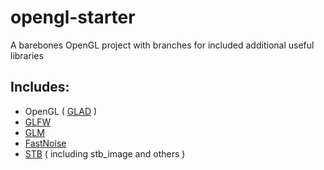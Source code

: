 # opengl-starter
A barebones OpenGL project with branches for included additional useful libraries

## Includes:
* OpenGL ( [GLAD](https://github.com/Dav1dde/glad) )
* [GLFW](https://github.com/glfw/glfw)
* [GLM](https://github.com/g-truc/glm)
* [FastNoise](https://github.com/Auburns/FastNoise)
* [STB](https://github.com/nothings/stb) ( including stb_image and others )
